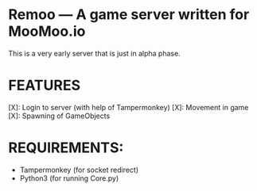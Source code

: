 # Remoo — A game server written for MooMoo.io
This is a very early server that is just in alpha phase.

# FEATURES
[X]: Login to server (with help of Tampermonkey)
[X]: Movement in game
[X]: Spawning of GameObjects


# REQUIREMENTS:
- Tampermonkey (for socket redirect)
- Python3 (for running Core.py)
